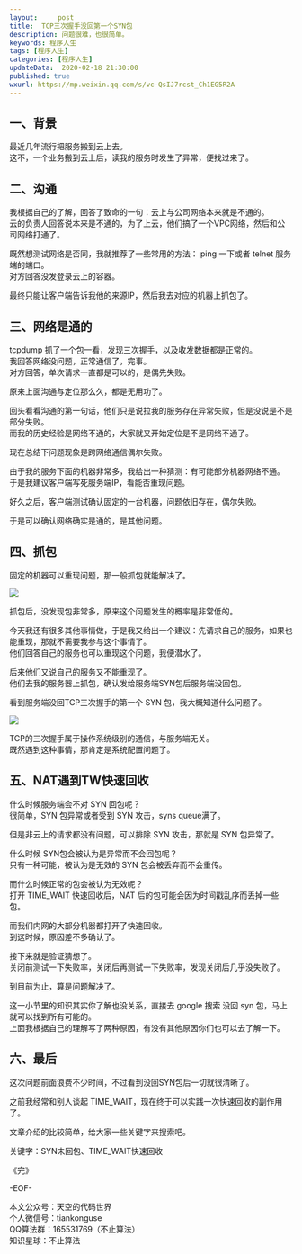 ```yaml
---   
layout:     post  
title:  TCP三次握手没回第一个SYN包  
description: 问题很难，也很简单。  
keywords: 程序人生  
tags: [程序人生]    
categories: [程序人生]  
updateData:  2020-02-18 21:30:00  
published: true  
wxurl: https://mp.weixin.qq.com/s/vc-QsIJ7rcst_Ch1EG5R2A  
---  
```



## 一、背景  


最近几年流行把服务搬到云上去。  
这不，一个业务搬到云上后，读我的服务时发生了异常，便找过来了。  


## 二、沟通  


我根据自己的了解，回答了致命的一句：云上与公司网络本来就是不通的。  
云的负责人回答说本来是不通的，为了上云，他们搞了一个VPC网络，然后和公司网络打通了。  


既然想测试网络是否同，我就推荐了一些常用的方法： ping 一下或者 telnet 服务端的端口。  
对方回答没发登录云上的容器。  


最终只能让客户端告诉我他的来源IP，然后我去对应的机器上抓包了。  


## 三、网络是通的  


tcpdump 抓了一个包一看，发现三次握手，以及收发数据都是正常的。  
我回答网络没问题，正常通信了，完事。  
对方回答，单次请求一直都是可以的，是偶先失败。  


原来上面沟通与定位那么久，都是无用功了。  


回头看看沟通的第一句话，他们只是说拉我的服务存在异常失败，但是没说是不是部分失败。  
而我的历史经验是网络不通的，大家就又开始定位是不是网络不通了。  



现在总结下问题现象是跨网络通信偶尔失败。  


由于我的服务下面的机器非常多，我给出一种猜测：有可能部分机器网络不通。  
于是我建议客户端写死服务端IP，看能否重现问题。  


好久之后，客户端测试确认固定的一台机器，问题依旧存在，偶尔失败。  


于是可以确认网络确实是通的，是其他问题。  


## 四、抓包  


固定的机器可以重现问题，那一般抓包就能解决了。  


![](http://res.tiamkonguse.com/2020/02/18/001.png)  


抓包后，没发现包非常多，原来这个问题发生的概率是非常低的。  


今天我还有很多其他事情做，于是我又给出一个建议：先请求自己的服务，如果也能重现，那就不需要我参与这个事情了。  
他们回答自己的服务也可以重现这个问题，我便潜水了。  



后来他们又说自己的服务又不能重现了。  
他们去我的服务器上抓包，确认发给服务端SYN包后服务端没回包。  


看到服务端没回TCP三次握手的第一个 SYN 包，我大概知道什么问题了。  


![](http://res.tiamkonguse.com/2020/02/18/002.png)  


TCP的三次握手属于操作系统级别的通信，与服务端无关。  
既然遇到这种事情，那肯定是系统配置问题了。  


## 五、NAT遇到TW快速回收  


什么时候服务端会不对 SYN 回包呢？  
很简单，SYN 包异常或者受到 SYN 攻击，syns queue满了。  


但是非云上的请求都没有问题，可以排除 SYN 攻击，那就是 SYN 包异常了。  


什么时候 SYN包会被认为是异常而不会回包呢？  
只有一种可能，被认为是无效的 SYN 包会被丢弃而不会重传。  


而什么时候正常的包会被认为无效呢？  
打开 TIME_WAIT 快速回收后，NAT 后的包可能会因为时间戳乱序而丢掉一些包。  


而我们内网的大部分机器都打开了快速回收。  
到这时候，原因差不多确认了。  


接下来就是验证猜想了。  
关闭前测试一下失败率，关闭后再测试一下失败率，发现关闭后几乎没失败了。  


到目前为止，算是问题解决了。  


这一小节里的知识其实你了解也没关系，直接去 google 搜索 没回 syn 包，马上就可以找到所有可能的。  
上面我根据自己的理解写了两种原因，有没有其他原因你们也可以去了解一下。  



## 六、最后  


这次问题前面浪费不少时间，不过看到没回SYN包后一切就很清晰了。  


之前我经常和别人谈起 TIME_WAIT，现在终于可以实践一次快速回收的副作用了。  


文章介绍的比较简单，给大家一些关键字来搜索吧。  


关键字：SYN未回包、TIME_WAIT快速回收  


《完》


-EOF-  



本文公众号：天空的代码世界  
个人微信号：tiankonguse  
QQ算法群：165531769（不止算法）  
知识星球：不止算法  


